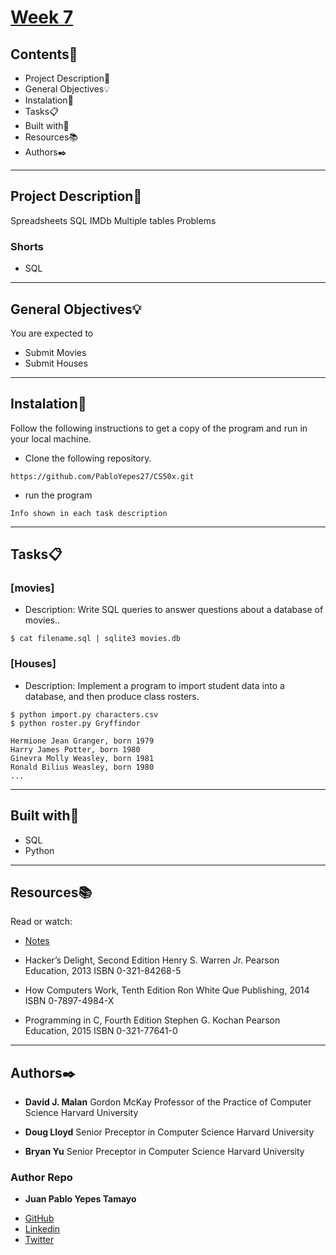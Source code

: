 # [Week 7](https://cs50.harvard.edu/x/2020/weeks/7/)

## Contents:open_file_folder:

- Project Description:newspaper:
- General Objectives:bulb:
- Instalation:wrench:
- Tasks:clipboard:
- Built with:hammer:
- Resources:books:
- Authors:black_nib:

---

## Project Description:newspaper:

Spreadsheets
SQL
IMDb
Multiple tables
Problems

### Shorts
- SQL

---

## General Objectives:bulb:

You are expected to

* Submit Movies
* Submit Houses

---

## Instalation:wrench:

Follow the following instructions to get a copy of the program and run in your local machine.

* Clone the following repository.
```
https://github.com/PabloYepes27/CS50x.git
```

* run the program
```
Info shown in each task description
```

---

## Tasks:clipboard:

### [movies]
* Description: Write SQL queries to answer questions about a database of movies..
```
$ cat filename.sql | sqlite3 movies.db
```

### [Houses]
* Description: Implement a program to import student data into a database, and then produce class rosters.
```
$ python import.py characters.csv
$ python roster.py Gryffindor

Hermione Jean Granger, born 1979
Harry James Potter, born 1980
Ginevra Molly Weasley, born 1981
Ronald Bilius Weasley, born 1980
...
```

---

## Built with:hammer:

* SQL
* Python

---

## Resources:books:

Read or watch:

* [Notes](https://cs50.harvard.edu/x/2020/notes/7/)

* Hacker’s Delight, Second Edition
Henry S. Warren Jr.
Pearson Education, 2013
ISBN 0-321-84268-5

* How Computers Work, Tenth Edition
Ron White
Que Publishing, 2014
ISBN 0-7897-4984-X

* Programming in C, Fourth Edition
Stephen G. Kochan
Pearson Education, 2015
ISBN 0-321-77641-0

---

## Authors:black_nib:

* **David J. Malan**
Gordon McKay Professor of the Practice of Computer Science
Harvard University

* **Doug Lloyd**
Senior Preceptor in Computer Science
Harvard University

* **Bryan Yu**
Senior Preceptor in Computer Science
Harvard University

### Author Repo

* **Juan Pablo Yepes Tamayo**
 - [GitHub](https://github.com/PabloYepes27)
 - [Linkedin](https://www.linkedin.com/in/pabloyepes27)
 - [Twitter](https://twitter.com/pabloyepes27)

